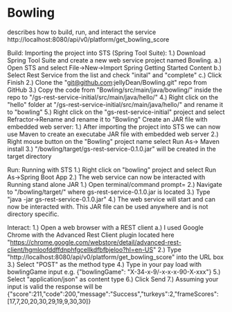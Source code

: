 # Bowling
describes how to build, run, and interact the service
http://localhost:8080/api/v0/platform/get_bowling_score

Build:
	Importing the project into STS (Spring Tool Suite):
		1.) Download Spring Tool Suite and create a new web service project named Bowling.
			a.) Open STS and select File->New->Import Spring Getting Started Content
			b.) Select Rest Service from the list and check "inital" and "complete"
			c.) Click Finish
		2.) Clone the "git@github.com:jellyDean/Bowling.git" repo from GitHub
		3.) Copy the code from "Bowling/src/main/java/bowling/" inside the repo to "/gs-rest-service-initial/src/main/java/hello/"
		4.) Right click on the "hello" folder at "/gs-rest-service-initial/src/main/java/hello/" and rename it to "bowling"
		5.) Right click on the "gs-rest-service-initial" project and select Refractor->Rename and rename it to "Bowling"
	Create an JAR file with embedded web server:
		1.) After importing the project into STS we can now use Maven to create an executabe JAR file with embedded web server
		2.) Right mouse button on the "Bowling" project name select Run As-> Maven install
		3.) "/bowling/target/gs-rest-service-0.1.0.jar" will be created in the target directory 
		
Run:
	Running with STS
		1.) Right click on "bowling" project and select Run As->Spring Boot App
		2.) The web service can now be interacted with
	Running stand alone JAR
		1.) Open terminal/command prompt=
		2.) Navigate to "/bowling/target/" where gs-rest-service-0.1.0.jar is located
		3.) Type "java -jar gs-rest-service-0.1.0.jar"
		4.) The web service will start and can now be interacted with. This JAR file can be used anywhere and is not directory specific.
		
		
Interact:
	1.) Open a web browser with a REST client
		a.) I used Google Chrome with the Advanced Rest Client plugin located here "https://chrome.google.com/webstore/detail/advanced-rest-client/hgmloofddffdnphfgcellkdfbfbjeloo?hl=en-US"
	2.) Type "http://localhost:8080/api/v0/platform/get_bowling_score" into the URL box
	3.) Select "POST" as the method type
	4.) Type in your pay load with bowlingGame input e.g. {"bowlingGame": "X-34-x-9/-x-x-x-90-X-xxx"}
	5.) Select "application/json" as content type
	6.) Click Send
	7.) Assuming your input is valid the response will be {"score":211,"code":200,"message":"Success","turkeys":2,"frameScores":[17,7,20,20,30,29,19,9,30,30]}
	
	
		
		

